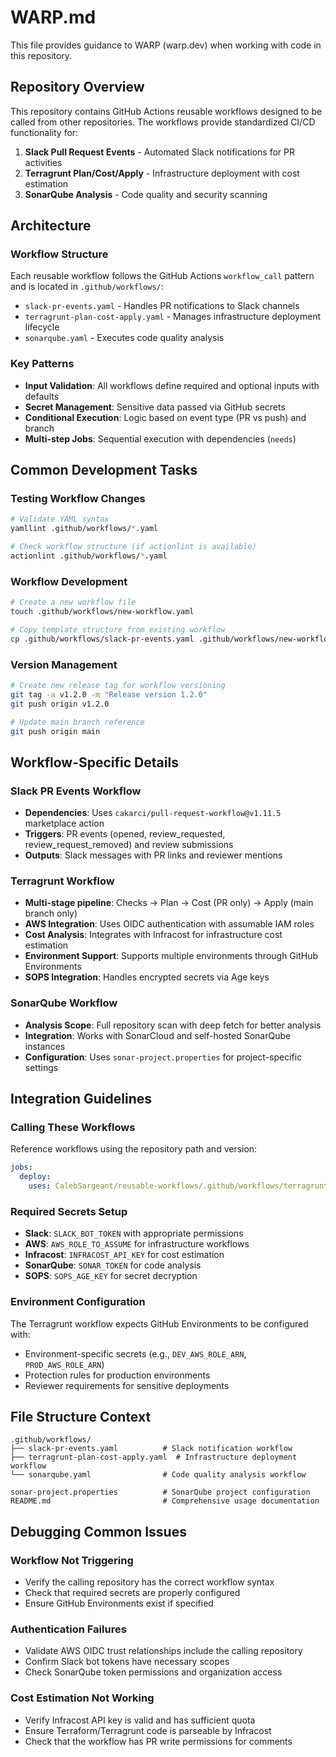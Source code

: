 # WARP.md

This file provides guidance to WARP (warp.dev) when working with code in this repository.

## Repository Overview

This repository contains GitHub Actions reusable workflows designed to be called from other repositories. The workflows provide standardized CI/CD functionality for:

1. **Slack Pull Request Events** - Automated Slack notifications for PR activities
2. **Terragrunt Plan/Cost/Apply** - Infrastructure deployment with cost estimation
3. **SonarQube Analysis** - Code quality and security scanning

## Architecture

### Workflow Structure
Each reusable workflow follows the GitHub Actions `workflow_call` pattern and is located in `.github/workflows/`:

- `slack-pr-events.yaml` - Handles PR notifications to Slack channels
- `terragrunt-plan-cost-apply.yaml` - Manages infrastructure deployment lifecycle
- `sonarqube.yaml` - Executes code quality analysis

### Key Patterns
- **Input Validation**: All workflows define required and optional inputs with defaults
- **Secret Management**: Sensitive data passed via GitHub secrets
- **Conditional Execution**: Logic based on event type (PR vs push) and branch
- **Multi-step Jobs**: Sequential execution with dependencies (`needs`)

## Common Development Tasks

### Testing Workflow Changes
```bash
# Validate YAML syntax
yamllint .github/workflows/*.yaml

# Check workflow structure (if actionlint is available)
actionlint .github/workflows/*.yaml
```

### Workflow Development
```bash
# Create a new workflow file
touch .github/workflows/new-workflow.yaml

# Copy template structure from existing workflow
cp .github/workflows/slack-pr-events.yaml .github/workflows/new-workflow.yaml
```

### Version Management
```bash
# Create new release tag for workflow versioning
git tag -a v1.2.0 -m "Release version 1.2.0"
git push origin v1.2.0

# Update main branch reference
git push origin main
```

## Workflow-Specific Details

### Slack PR Events Workflow
- **Dependencies**: Uses `cakarci/pull-request-workflow@v1.11.5` marketplace action
- **Triggers**: PR events (opened, review_requested, review_request_removed) and review submissions
- **Outputs**: Slack messages with PR links and reviewer mentions

### Terragrunt Workflow
- **Multi-stage pipeline**: Checks → Plan → Cost (PR only) → Apply (main branch only)
- **AWS Integration**: Uses OIDC authentication with assumable IAM roles
- **Cost Analysis**: Integrates with Infracost for infrastructure cost estimation
- **Environment Support**: Supports multiple environments through GitHub Environments
- **SOPS Integration**: Handles encrypted secrets via Age keys

### SonarQube Workflow
- **Analysis Scope**: Full repository scan with deep fetch for better analysis
- **Integration**: Works with SonarCloud and self-hosted SonarQube instances
- **Configuration**: Uses `sonar-project.properties` for project-specific settings

## Integration Guidelines

### Calling These Workflows
Reference workflows using the repository path and version:
```yaml
jobs:
  deploy:
    uses: CalebSargeant/reusable-workflows/.github/workflows/terragrunt-plan-cost-apply.yaml@main
```

### Required Secrets Setup
- **Slack**: `SLACK_BOT_TOKEN` with appropriate permissions
- **AWS**: `AWS_ROLE_TO_ASSUME` for infrastructure workflows
- **Infracost**: `INFRACOST_API_KEY` for cost estimation
- **SonarQube**: `SONAR_TOKEN` for code analysis
- **SOPS**: `SOPS_AGE_KEY` for secret decryption

### Environment Configuration
The Terragrunt workflow expects GitHub Environments to be configured with:
- Environment-specific secrets (e.g., `DEV_AWS_ROLE_ARN`, `PROD_AWS_ROLE_ARN`)
- Protection rules for production environments
- Reviewer requirements for sensitive deployments

## File Structure Context

```
.github/workflows/
├── slack-pr-events.yaml          # Slack notification workflow
├── terragrunt-plan-cost-apply.yaml  # Infrastructure deployment workflow  
└── sonarqube.yaml                # Code quality analysis workflow

sonar-project.properties          # SonarQube project configuration
README.md                         # Comprehensive usage documentation
```

## Debugging Common Issues

### Workflow Not Triggering
- Verify the calling repository has the correct workflow syntax
- Check that required secrets are properly configured
- Ensure GitHub Environments exist if specified

### Authentication Failures
- Validate AWS OIDC trust relationships include the calling repository
- Confirm Slack bot tokens have necessary scopes
- Check SonarQube token permissions and organization access

### Cost Estimation Not Working
- Verify Infracost API key is valid and has sufficient quota
- Ensure Terraform/Terragrunt code is parseable by Infracost
- Check that the workflow has PR write permissions for comments